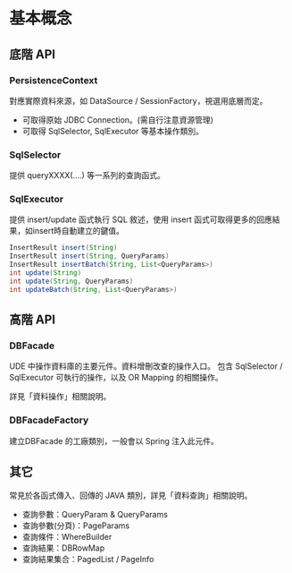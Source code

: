 # 基本概念

## 底階 API

### PersistenceContext  

對應實際資料來源，如 DataSource / SessionFactory，視選用底層而定。
* 可取得原始 JDBC Connection。(需自行注意資源管理)
* 可取得 SqlSelector, SqlExecutor 等基本操作類別。

### SqlSelector

提供 queryXXXX(....) 等一系列的查詢函式。

### SqlExecutor

提供 insert/update 函式執行 SQL 敘述，使用 insert 函式可取得更多的回應結果，如insert時自動建立的鍵值。

``` java 
InsertResult insert(String)
InsertResult insert(String, QueryParams)
InsertResult insertBatch(String, List<QueryParams>)
int update(String)
int update(String, QueryParams)
int updateBatch(String, List<QueryParams>)
```

## 高階 API 

### DBFacade

UDE 中操作資料庫的主要元件。資料增刪改查的操作入口。
包含 SqlSelector / SqlExecutor 可執行的操作，以及 OR Mapping 的相關操作。
 
詳見「資料操作」相關說明。

### DBFacadeFactory

建立DBFacade 的工廠類別，一般會以 Spring 注入此元件。

## 其它

常見於各函式傳入、回傳的 JAVA 類別，詳見「資料查詢」相關說明。

* 查詢參數：QueryParam & QueryParams
* 查詢參數(分頁)：PageParams
* 查詢條件：WhereBuilder
* 查詢結果：DBRowMap
* 查詢結果集合：PagedList / PageInfo




